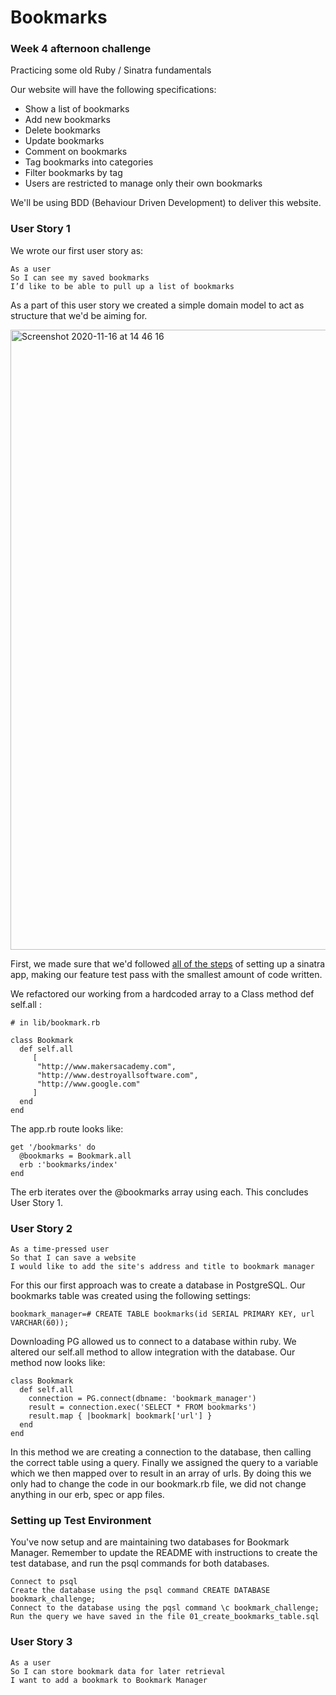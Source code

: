 # Bookmarks
### Week 4 afternoon challenge

Practicing some old Ruby / Sinatra fundamentals

Our website will have the following specifications:

-   Show a list of bookmarks
-   Add new bookmarks
-   Delete bookmarks
-   Update bookmarks
-   Comment on bookmarks
-   Tag bookmarks into categories
-   Filter bookmarks by tag
-   Users are restricted to manage only their own bookmarks

We'll be using BDD (Behaviour Driven Development) to deliver this website.

### User Story 1

We wrote our first user story as:

    As a user
    So I can see my saved bookmarks
	I’d like to be able to pull up a list of bookmarks

As a part of this user story we created a simple domain model to act as structure that we'd be aiming for.

<img width="992" alt="Screenshot 2020-11-16 at 14 46 16" src="https://user-images.githubusercontent.com/71782749/99295211-08c24e80-283d-11eb-8ee4-5c8d7fbe0167.png">

First, we made sure that we'd followed [all of the steps](https://github.com/makersacademy/course/blob/master/pills/ruby_web_project_setup_list.md) of setting up a sinatra app, making our feature test pass with the smallest amount of code written.

We refactored our working from a hardcoded array to a Class method def self.all :

    # in lib/bookmark.rb

    class Bookmark
	  def self.all
	     [
	      "http://www.makersacademy.com",
	      "http://www.destroyallsoftware.com",
	      "http://www.google.com"
	     ]
	  end
    end
The app.rb route looks like:

    get '/bookmarks' do
	  @bookmarks = Bookmark.all
	  erb :'bookmarks/index'
    end

The erb iterates over the @bookmarks array using each. This concludes User Story 1.

### User Story 2

```
As a time-pressed user
So that I can save a website
I would like to add the site's address and title to bookmark manager
```

For this our first approach was to create a database in PostgreSQL. Our bookmarks table was created using the following settings:

```
bookmark_manager=# CREATE TABLE bookmarks(id SERIAL PRIMARY KEY, url VARCHAR(60));
```

Downloading PG allowed us to connect to a database within ruby. We altered our self.all method to allow integration with the database. Our method now looks like:

```
class Bookmark
  def self.all
    connection = PG.connect(dbname: 'bookmark_manager')
    result = connection.exec('SELECT * FROM bookmarks')
    result.map { |bookmark| bookmark['url'] }
  end
end
```

In this method we are creating a connection to the database, then calling the correct table using a query. Finally we assigned the query to a variable which we then mapped over to result in an array of urls. By doing this we only had to change the code in our bookmark.rb file, we did not change anything in our erb, spec or app files.

### Setting up Test Environment

You've now setup and are maintaining two databases for Bookmark Manager. Remember to update the README with instructions to create the test database, and run the psql commands for both databases.

```
Connect to psql
Create the database using the psql command CREATE DATABASE bookmark_challenge;
Connect to the database using the pqsl command \c bookmark_challenge;
Run the query we have saved in the file 01_create_bookmarks_table.sql
```

### User Story 3
```
As a user
So I can store bookmark data for later retrieval
I want to add a bookmark to Bookmark Manager
```
